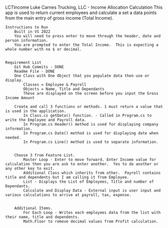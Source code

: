 LCTIncome
	Luke Carnes Trucking, LLC - Income Allocation Calculation
		This app is used to return current employees and calculate a set a data points from the main entry of gross income (Total Income).
	
	Instructions to Run
		Built in VS 2022 
		You will need to press enter to move through the header, date and person information.
		You are prompted to enter the Total Income.  This is expecting a whole number with no $ or decimal.
 
	
	Requirement List
		Git Hub Commits - DONE
		Readme File - DONE
		One Class with One Object that you populate data then use or display.
			Classes = Employee & Payroll
			Objects = Name, Title and Dependants
			These are displayed on the screen before you input the Gross Income Amount

		Create and call 3 functions or methods. 1 must return a value that is used in the application.
			In Class.cs getData() function. - Called in Program.cs to write the Employee and Payroll data.
			In Program.cs Header() method is used for displaying company information.
			In Program.cs Date() method is used for displaying date when needed.
			In Program.cs Line() method is used to separate information.


		Choose 3 from Feature List.
			Master Loop - Enter to move forward. Enter Income value for calculation then you are ask to enter another.  Yes to do another or any other key to exit. 
			Additional Class which inherits from other.  Payroll contains title and dependents but I am calling it from Employee.
			List - Displays the List of Employees, Title and number of Dependants.
			Calculate and Display Data - External input is user input and various calculations to arrive at payroll, tax, expense.


		Additional Items.
			For Each Loop - Writes each employees data from the list with their name, title and dependents.
			Math.Floor to remove decimal values from Profit calculation.
